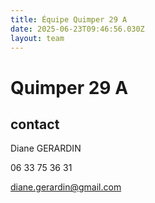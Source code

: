 ```yaml
---
title: Équipe Quimper 29 A
date: 2025-06-23T09:46:56.030Z
layout: team
---
```


# Quimper 29 A



## contact 

Diane GERARDIN

06 33 75 36 31

diane.gerardin@gmail.com

